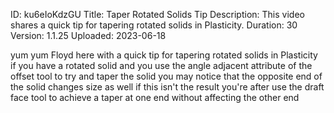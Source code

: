 ID: ku6eIoKdzGU
Title: Taper Rotated Solids Tip
Description: This video shares a quick tip for tapering rotated solids in Plasticity.
Duration: 30
Version: 1.1.25
Uploaded: 2023-06-18

yum yum Floyd here with a quick tip for
tapering rotated solids in Plasticity
if you have a rotated solid and you use
the angle adjacent attribute of the
offset tool to try and taper the solid
you may notice that the opposite end of
the solid changes size as well if this
isn't the result you're after
use the draft face tool to achieve a
taper at one end without affecting the
other end